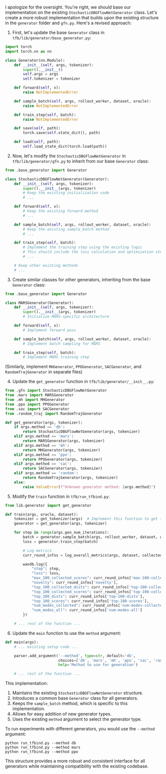 I apologize for the oversight. You're right, we should base our implementation on the existing `StochasticDBGFlowNetGenerator` class. Let's create a more robust implementation that builds upon the existing structure in the `generator` folder and `gfn.py`. Here's a revised approach:

1. First, let's update the base `Generator` class in `tfb/lib/generator/base_generator.py`:

```python:tfb/lib/generator/base_generator.py
import torch
import torch.nn as nn

class Generator(nn.Module):
    def __init__(self, args, tokenizer):
        super().__init__()
        self.args = args
        self.tokenizer = tokenizer

    def forward(self, x):
        raise NotImplementedError

    def sample_batch(self, args, rollout_worker, dataset, oracle):
        raise NotImplementedError

    def train_step(self, batch):
        raise NotImplementedError

    def save(self, path):
        torch.save(self.state_dict(), path)

    def load(self, path):
        self.load_state_dict(torch.load(path))
```

2. Now, let's modify the `StochasticDBGFlowNetGenerator` in `tfb/lib/generator/gfn.py` to inherit from our base `Generator` class:

```python:tfb/lib/generator/gfn.py
from .base_generator import Generator

class StochasticDBGFlowNetGenerator(Generator):
    def __init__(self, args, tokenizer):
        super().__init__(args, tokenizer)
        # Keep the existing initialization code
        # ...

    def forward(self, x):
        # Keep the existing forward method
        # ...

    def sample_batch(self, args, rollout_worker, dataset, oracle):
        # Keep the existing sample_batch method
        # ...

    def train_step(self, batch):
        # Implement the training step using the existing logic
        # This should include the loss calculation and optimization step
        # ...

    # Keep other existing methods
    # ...
```

3. Create similar classes for other generators, inheriting from the base `Generator` class:

```python:tfb/lib/generator/mars.py
from .base_generator import Generator

class MARSGenerator(Generator):
    def __init__(self, args, tokenizer):
        super().__init__(args, tokenizer)
        # Initialize MARS-specific architecture

    def forward(self, x):
        # Implement forward pass

    def sample_batch(self, args, rollout_worker, dataset, oracle):
        # Implement batch sampling for MARS

    def train_step(self, batch):
        # Implement MARS training step
```

(Similarly, implement `MHGenerator`, `PPOGenerator`, `SACGenerator`, and `RandomTrajGenerator` in separate files)

4. Update the `get_generator` function in `tfb/lib/generator/__init__.py`:

```python:tfb/lib/generator/__init__.py
from .gfn import StochasticDBGFlowNetGenerator
from .mars import MARSGenerator
from .mh import MHGenerator
from .ppo import PPOGenerator
from .sac import SACGenerator
from .random_traj import RandomTrajGenerator

def get_generator(args, tokenizer):
    if args.method == 'db':
        return StochasticDBGFlowNetGenerator(args, tokenizer)
    elif args.method == 'mars':
        return MARSGenerator(args, tokenizer)
    elif args.method == 'mh':
        return MHGenerator(args, tokenizer)
    elif args.method == 'ppo':
        return PPOGenerator(args, tokenizer)
    elif args.method == 'sac':
        return SACGenerator(args, tokenizer)
    elif args.method == 'random':
        return RandomTrajGenerator(args, tokenizer)
    else:
        raise ValueError(f"Unknown generator method: {args.method}")
```

5. Modify the `train` function in `tfb/run_tfbind.py`:

```python:tfb/run_tfbind.py
from lib.generator import get_generator

def train(args, oracle, dataset):
    tokenizer = get_tokenizer(args)  # Implement this function to get the appropriate tokenizer
    generator = get_generator(args, tokenizer)

    for step in range(args.gen_num_iterations):
        batch = generator.sample_batch(args, rollout_worker, dataset, oracle)
        loss = generator.train_step(batch)

        # Log metrics
        curr_round_infos = log_overall_metrics(args, dataset, collected=True)

        wandb.log({
            "step": step,
            "loss": loss,
            "max_100_collected_scores": curr_round_infos['max-100-collected-scores'],
            "novelty": curr_round_infos['novelty'],
            "top_100_collected_dists": curr_round_infos['top-100-collected-dists'],
            "top_100_collected_scores": curr_round_infos['top-100-collected-scores'],
            "top_100_dists": curr_round_infos['top-100-dists'],
            "top_100_scores": curr_round_infos['top-100-scores'],
            "num_modes_collected": curr_round_infos['num-modes-collected'],
            "num_modes_all": curr_round_infos['num-modes-all']
        })

    # ... rest of the function ...
```

6. Update the `main` function to use the `method` argument:

```python:tfb/run_tfbind.py
def main(args):
    # ... existing setup code ...

    parser.add_argument('--method', type=str, default='db',
                        choices=['db', 'mars', 'mh', 'ppo', 'sac', 'random'],
                        help='Method to use for generation')

    # ... rest of the function ...
```

This implementation:

1. Maintains the existing `StochasticDBGFlowNetGenerator` structure.
2. Introduces a common base `Generator` class for all generators.
3. Keeps the `sample_batch` method, which is specific to this implementation.
4. Allows for easy addition of new generator types.
5. Uses the existing `method` argument to select the generator type.

To run experiments with different generators, you would use the `--method` argument:

```
python run_tfbind.py --method db
python run_tfbind.py --method mars
python run_tfbind.py --method ppo
```

This structure provides a more robust and consistent interface for all generators while maintaining compatibility with the existing codebase.
